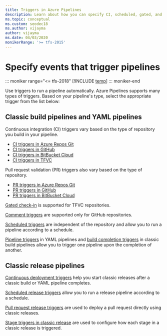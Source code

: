 ```yaml
---
title: Triggers in Azure Pipelines
description: Learn about how you can specify CI, scheduled, gated, and other triggers in Azure Pipelines
ms.topic: conceptual
ms.custom: seodec18
ms.author: vijayma
author: vijayma
ms.date: 04/03/2020
monikerRange: '>= tfs-2015'
---
```


# Specify events that trigger pipelines

::: moniker range="<= tfs-2018"
[!INCLUDE [temp](../includes/concept-rename-note.md)]
::: moniker-end

Use triggers to run a pipeline automatically. Azure Pipelines supports many types of triggers. Based on your pipeline's type, select the appropriate trigger from the list below:

<a name="ci"></a>

## Classic build pipelines and YAML pipelines

<a name="ci-triggers"></a>
Continuous integration (CI) triggers vary based on the type of repository you build in your pipeline.

- [CI triggers in Azure Repos Git](../repos/azure-repos-git.md#ci-triggers)
- [CI triggers in GitHub](../repos/github.md#ci-triggers)
- [CI triggers in BitBucket Cloud](../repos/bitbucket.md#ci-triggers)
- [CI triggers in TFVC](../repos/tfvc.md#ci-triggers)

<a name="pr-triggers"></a>
Pull request validation (PR) triggers also vary based on the type of repository.

- [PR triggers in Azure Repos Git](../repos/azure-repos-git.md#pr-triggers)
- [PR triggers in GitHub](../repos/github.md#pr-triggers)
- [PR triggers in BitBucket Cloud](../repos/bitbucket.md#pr-triggers)

[Gated check-in](../repos/tfvc.md#gated) is supported for TFVC repositories.

[Comment triggers](../repos/github.md#comment-triggers) are supported only for GitHub repositories.

[Scheduled triggers](../process/scheduled-triggers.md) are independent of the repository and allow you to run a pipeline according to a schedule.

[Pipeline triggers](../process/pipeline-triggers.md) in YAML pipelines and [build completion triggers](../process/pipeline-triggers.md) in classic build pipelines allow you to trigger one pipeline upon the completion of another.

## Classic release pipelines

[Continuous deployment triggers](../release/triggers.md#release-triggers) help you start classic releases after a classic build or YAML pipeline completes.

[Scheduled release triggers](../release/triggers.md#scheduled-triggers) allow you to run a release pipeline according to a schedule.

[Pull request release triggers](../release/triggers.md) are used to deploy a pull request directly using classic releases.

[Stage triggers in classic release](../release/triggers.md#env-triggers) are used to configure how each stage in a classic release is triggered.
